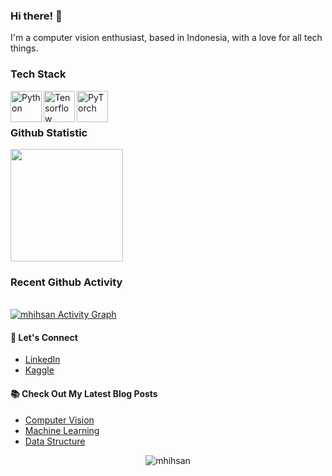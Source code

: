 
<!--
**mhihsan/mhihsan** is a ✨ _special_ ✨ repository because its `README.md` (this file) appears on your GitHub profile.

Here are some ideas to get you started:

- 🔭 I’m currently working on ...
- 🌱 I’m currently learning ...
- 👯 I’m looking to collaborate on ...
- 🤔 I’m looking for help with ...
- 💬 Ask me about ...
- 📫 How to reach me: ...
- 😄 Pronouns: ...
- ⚡ Fun fact: ...
-->

### Hi there! 👋

I'm a computer vision enthusiast, based in Indonesia, with a love for all tech things. 


### Tech Stack
  <a href="https://python.org/"><img align="left" alt="Python" title="Python" width="50px" src="https://cdn.icon-icons.com/icons2/112/PNG/512/python_18894.png" /></a>
  <a href="https://tensorflow.org/"><img align="left" alt="Tensorflow" title="Tensorflow" width="50px" src="https://cdn.icon-icons.com/icons2/2699/PNG/512/tensorflow_logo_icon_168671.png" /></a>
  <a href="https://pytorch.org/"><img align="left" alt="PyTorch" title="PyTorch" width="50px" src="https://cdn.icon-icons.com/icons2/2699/PNG/512/pytorch_logo_icon_170820.png" /></a>
  <br>
  <br>
  
### Github Statistic
<p align="left">
<a href="https://github.com/mhihsan">
  <img height="180em" src="https://github-readme-stats-eight-theta.vercel.app/api?username=mhihsan&show_icons=true&theme=algolia&include_all_commits=true&count_private=true"/>
<!--   <img height="180em" src="https://github-readme-stats-eight-theta.vercel.app/api/top-langs/?username=mhihsan&layout=compact&layout=compact&theme=algolia"/> -->
</a>
</p>

### Recent Github Activity
<br/>
	<a href="https://github.com/mhihsan"><img alt="mhihsan Activity Graph" src="https://github-readme-activity-graph.vercel.app/graph?username=mhihsan&custom_title=Muhammad%20Ihsan%20Contribution%20Graph&theme=react-dark" /></a>
<br/>

#### 💬 Let's Connect
- [LinkedIn](https://www.linkedin.com/in/emhaihsan/)
- [Kaggle](https://www.kaggle.com/emhaihsan)

#### 📚 Check Out My Latest Blog Posts
- [Computer Vision](https://emhaihsan.hashnode.dev/series/computer-vision)
- [Machine Learning](https://emhaihsan.hashnode.dev/series/ai-ml-dl)
- [Data Structure](https://emhaihsan.hashnode.dev/series/data-structure)

<p align="center"> <img src="https://komarev.com/ghpvc/?username=mhihsan&label=mhihsan%20Profile%20Views%20&color=dc143c&style=plastic" alt="mhihsan" /> </p>

